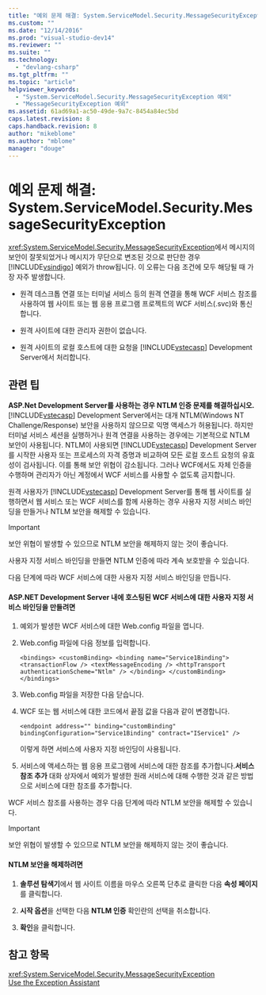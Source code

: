 ```yaml
---
title: "예외 문제 해결: System.ServiceModel.Security.MessageSecurityException | Microsoft Docs"
ms.custom: ""
ms.date: "12/14/2016"
ms.prod: "visual-studio-dev14"
ms.reviewer: ""
ms.suite: ""
ms.technology: 
  - "devlang-csharp"
ms.tgt_pltfrm: ""
ms.topic: "article"
helpviewer_keywords: 
  - "System.ServiceModel.Security.MessageSecurityException 예외"
  - "MessageSecurityException 예외"
ms.assetid: 61ad69a1-ac50-49de-9a7c-8454a84ec5bd
caps.latest.revision: 8
caps.handback.revision: 8
author: "mikeblome"
ms.author: "mblome"
manager: "douge"
---
```

# 예외 문제 해결: System.ServiceModel.Security.MessageSecurityException
<xref:System.ServiceModel.Security.MessageSecurityException>에서 메시지의 보안이 잘못되었거나 메시지가 무단으로 변조된 것으로 판단한 경우 [!INCLUDE[vsindigo](../data-tools/includes/vsindigo_md.md)] 예외가 throw됩니다. 이 오류는 다음 조건에 모두 해당될 때 가장 자주 발생합니다.  
  
-   원격 데스크톱 연결 또는 터미널 서비스 등의 원격 연결을 통해 WCF 서비스 참조를 사용하여 웹 사이트 또는 웹 응용 프로그램 프로젝트의 WCF 서비스\(.svc\)와 통신합니다.  
  
-   원격 사이트에 대한 관리자 권한이 없습니다.  
  
-   원격 사이트의 로컬 호스트에 대한 요청을 [!INCLUDE[vstecasp](../code-quality/includes/vstecasp_md.md)] Development Server에서 처리합니다.  
  
## 관련 팁  
 **ASP.Net Development Server를 사용하는 경우 NTLM 인증 문제를 해결하십시오.**  
 [!INCLUDE[vstecasp](../code-quality/includes/vstecasp_md.md)] Development Server에서는 대개 NTLM\(Windows NT Challenge\/Response\) 보안을 사용하지 않으므로 익명 액세스가 허용됩니다. 하지만 터미널 서비스 세션을 실행하거나 원격 연결을 사용하는 경우에는 기본적으로 NTLM 보안이 사용됩니다. NTLM이 사용되면 [!INCLUDE[vstecasp](../code-quality/includes/vstecasp_md.md)] Development Server를 시작한 사용자 또는 프로세스의 자격 증명과 비교하여 모든 로컬 호스트 요청의 유효성이 검사됩니다. 이를 통해 보안 위협이 감소됩니다. 그러나 WCF에서도 자체 인증을 수행하며 관리자가 아닌 계정에서 WCF 서비스를 사용할 수 없도록 금지합니다.  
  
 원격 사용자가 [!INCLUDE[vstecasp](../code-quality/includes/vstecasp_md.md)] Development Server를 통해 웹 사이트를 실행하면서 웹 서비스 또는 WCF 서비스를 함께 사용하는 경우 사용자 지정 서비스 바인딩을 만들거나 NTLM 보안을 해제할 수 있습니다.  
  
> [!IMPORTANT]
>  보안 위협이 발생할 수 있으므로 NTLM 보안을 해제하지 않는 것이 좋습니다.  
  
 사용자 지정 서비스 바인딩을 만들면 NTLM 인증에 따라 계속 보호받을 수 있습니다.  
  
 다음 단계에 따라 WCF 서비스에 대한 사용자 지정 서비스 바인딩을 만듭니다.  
  
#### ASP.NET Development Server 내에 호스팅된 WCF 서비스에 대한 사용자 지정 서비스 바인딩을 만들려면  
  
1.  예외가 발생한 WCF 서비스에 대한 Web.config 파일을 엽니다.  
  
2.  Web.config 파일에 다음 정보를 입력합니다.  
  
    ```  
    <bindings> <customBinding> <binding name="Service1Binding"> <transactionFlow /> <textMessageEncoding /> <httpTransport authenticationScheme="Ntlm" /> </binding> </customBinding> </bindings>  
    ```  
  
3.  Web.config 파일을 저장한 다음 닫습니다.  
  
4.  WCF 또는 웹 서비스에 대한 코드에서 끝점 값을 다음과 같이 변경합니다.  
  
    ```  
    <endpoint address="" binding="customBinding" bindingConfiguration="Service1Binding" contract="IService1" />  
    ```  
  
     이렇게 하면 서비스에 사용자 지정 바인딩이 사용됩니다.  
  
5.  서비스에 액세스하는 웹 응용 프로그램에 서비스에 대한 참조를 추가합니다.**서비스 참조 추가** 대화 상자에서 예외가 발생한 원래 서비스에 대해 수행한 것과 같은 방법으로 서비스에 대한 참조를 추가합니다.  
  
 WCF 서비스 참조를 사용하는 경우 다음 단계에 따라 NTLM 보안을 해제할 수 있습니다.  
  
> [!IMPORTANT]
>  보안 위협이 발생할 수 있으므로 NTLM 보안을 해제하지 않는 것이 좋습니다.  
  
#### NTLM 보안을 해제하려면  
  
1.  **솔루션 탐색기**에서 웹 사이트 이름을 마우스 오른쪽 단추로 클릭한 다음 **속성 페이지**를 클릭합니다.  
  
2.  **시작 옵션**을 선택한 다음 **NTLM 인증** 확인란의 선택을 취소합니다.  
  
3.  **확인**을 클릭합니다.  
  
## 참고 항목  
 <xref:System.ServiceModel.Security.MessageSecurityException>   
 [Use the Exception Assistant](../Topic/How%20to:%20Use%20the%20Exception%20Assistant.md)